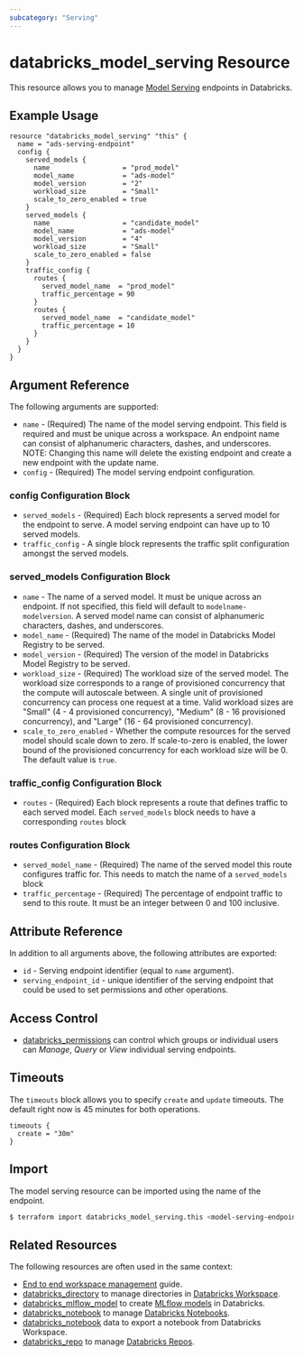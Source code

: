 ```yaml
---
subcategory: "Serving"
---
```

# databricks_model_serving Resource

This resource allows you to manage [Model Serving](https://docs.databricks.com/machine-learning/model-serving/index.html) endpoints in Databricks.

## Example Usage

```hcl
resource "databricks_model_serving" "this" {
  name = "ads-serving-endpoint"
  config {
    served_models {
      name                  = "prod_model"
      model_name            = "ads-model"
      model_version         = "2"
      workload_size         = "Small"
      scale_to_zero_enabled = true
    }
    served_models {
      name                  = "candidate_model"
      model_name            = "ads-model"
      model_version         = "4"
      workload_size         = "Small"
      scale_to_zero_enabled = false
    }
    traffic_config {
      routes {
        served_model_name  = "prod_model"
        traffic_percentage = 90
      }
      routes {
        served_model_name  = "candidate_model"
        traffic_percentage = 10
      }
    }
  }
}
```

## Argument Reference

The following arguments are supported:

* `name` - (Required) The name of the model serving endpoint. This field is required and must be unique across a workspace. An endpoint name can consist of alphanumeric characters, dashes, and underscores. NOTE: Changing this name will delete the existing endpoint and create a new endpoint with the update name.
* `config` - (Required) The model serving endpoint configuration.

### config Configuration Block

* `served_models` - (Required) Each block represents a served model for the endpoint to serve. A model serving endpoint can have up to 10 served models.
* `traffic_config` - A single block represents the traffic split configuration amongst the served models.

### served_models Configuration Block

* `name` - The name of a served model. It must be unique across an endpoint. If not specified, this field will default to `modelname-modelversion`. A served model name can consist of alphanumeric characters, dashes, and underscores.
* `model_name` - (Required) The name of the model in Databricks Model Registry to be served.
* `model_version` - (Required) The version of the model in Databricks Model Registry to be served.
* `workload_size` - (Required) The workload size of the served model. The workload size corresponds to a range of provisioned concurrency that the compute will autoscale between. A single unit of provisioned concurrency can process one request at a time. Valid workload sizes are "Small" (4 - 4 provisioned concurrency), "Medium" (8 - 16 provisioned concurrency), and "Large" (16 - 64 provisioned concurrency).
* `scale_to_zero_enabled` - Whether the compute resources for the served model should scale down to zero. If scale-to-zero is enabled, the lower bound of the provisioned concurrency for each workload size will be 0. The default value is `true`.

### traffic_config Configuration Block

* `routes` - (Required) Each block represents a route that defines traffic to each served model. Each `served_models` block needs to have a corresponding `routes` block

### routes Configuration Block

* `served_model_name` - (Required) The name of the served model this route configures traffic for. This needs to match the name of a `served_models` block
* `traffic_percentage` - (Required) The percentage of endpoint traffic to send to this route. It must be an integer between 0 and 100 inclusive.

## Attribute Reference

In addition to all arguments above, the following attributes are exported:

* `id` - Serving endpoint identifier (equal to `name` argument).
* `serving_endpoint_id` - unique identifier of the serving endpoint that could be used to set permissions and other operations.

## Access Control

* [databricks_permissions](permissions.md#model-serving-usage) can control which groups or individual users can *Manage*, *Query* or *View* individual serving endpoints.

## Timeouts

The `timeouts` block allows you to specify `create` and `update` timeouts. The default right now is 45 minutes for both operations.

```hcl
timeouts {
  create = "30m"
}
```

## Import

The model serving resource can be imported using the name of the endpoint.

```bash
$ terraform import databricks_model_serving.this <model-serving-endpoint-name>
```

## Related Resources

The following resources are often used in the same context:

* [End to end workspace management](../guides/workspace-management.md) guide.
* [databricks_directory](directory.md) to manage directories in [Databricks Workspace](https://docs.databricks.com/workspace/workspace-objects.html).
* [databricks_mlflow_model](mlflow_model.md) to create [MLflow models](https://docs.databricks.com/applications/mlflow/models.html) in Databricks.
* [databricks_notebook](notebook.md) to manage [Databricks Notebooks](https://docs.databricks.com/notebooks/index.html).
* [databricks_notebook](../data-sources/notebook.md) data to export a notebook from Databricks Workspace.
* [databricks_repo](repo.md) to manage [Databricks Repos](https://docs.databricks.com/repos.html).
